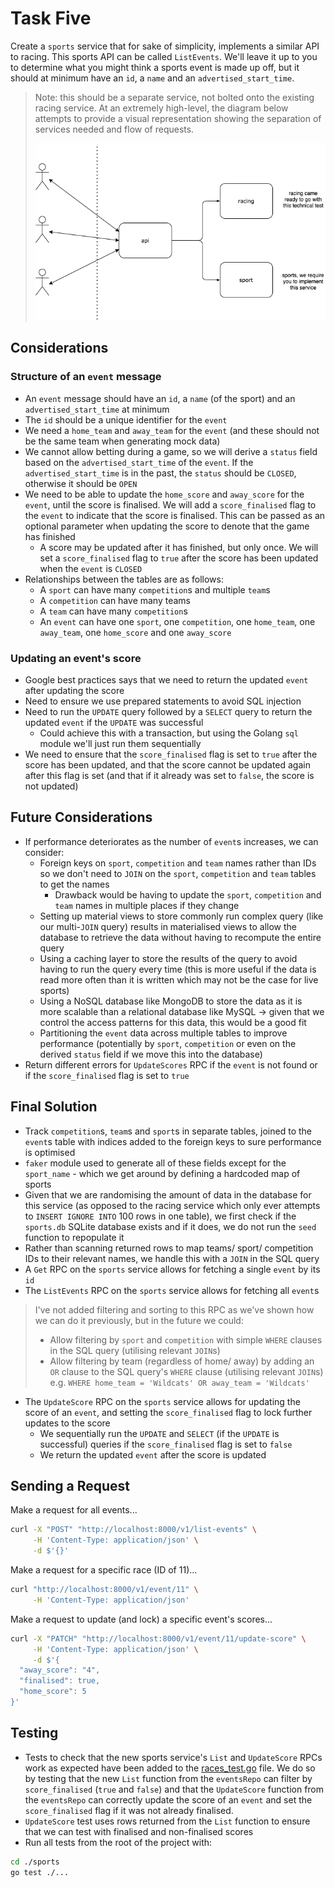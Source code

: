 # Task Five
Create a `sports` service that for sake of simplicity, implements a similar API to racing. This sports API can be called `ListEvents`. We'll leave it up to you to determine what you might think a sports event is made up off, but it should at minimum have an `id`, a `name` and an `advertised_start_time`.

> Note: this should be a separate service, not bolted onto the existing racing service. At an extremely high-level, the diagram below attempts to provide a visual representation showing the separation of services needed and flow of requests.
>
> ![](example.png)

## Considerations
### Structure of an `event` message
- An `event` message should have an `id`, a `name` (of the sport) and an `advertised_start_time` at minimum
- The `id` should be a unique identifier for the `event`
- We need a `home_team` and `away_team` for the `event` (and these should not be the same team when generating mock data)
- We cannot allow betting during a game, so we will derive a `status` field based on the `advertised_start_time` of the `event`. If the `advertised_start_time` is in the past, the `status` should be `CLOSED`, otherwise it should be `OPEN`
- We need to be able to update the `home_score` and `away_score` for the `event`, until the score is finalised. We will add a `score_finalised` flag to the `event` to indicate that the score is finalised. This can be passed as an optional parameter when updating the score to denote that the game has finished
  - A score may be updated after it has finished, but only once. We will set a `score_finalised` flag to `true` after the score has been updated when the `event` is `CLOSED` 
- Relationships between the tables are as follows:
  - A `sport` can have many `competition`s and multiple `team`s
  - A `competition` can have many teams
  - A `team` can have many `competition`s
  - An `event` can have one `sport`, one `competition`, one `home_team`, one `away_team`, one `home_score` and one `away_score`

### Updating an event's score
- Google best practices says that we need to return the updated `event` after updating the score
- Need to ensure we use prepared statements to avoid SQL injection
- Need to run the `UPDATE` query followed by a `SELECT` query to return the updated `event` if the `UPDATE` was successful
  - Could achieve this with a transaction, but using the Golang `sql` module we'll just run them sequentially
- We need to ensure that the `score_finalised` flag is set to `true` after the score has been updated, and that the score cannot be updated again after this flag is set (and that if it already was set to `false`, the score is not updated)

## Future Considerations
- If performance deteriorates as the number of `event`s increases, we can consider:
  - Foreign keys on `sport`, `competition` and `team` names rather than IDs so we don't need to `JOIN` on the `sport`, `competition` and `team` tables to get the names
    - Drawback would be having to update the `sport`, `competition` and `team` names in multiple places if they change
  - Setting up material views to store commonly run complex query (like our multi-`JOIN` query) results in materialised views to allow the database to retrieve the data without having to recompute the entire query
  - Using a caching layer to store the results of the query to avoid having to run the query every time (this is more useful if the data is read more often than it is written which may not be the case for live sports) 
  - Using a NoSQL database like MongoDB to store the data as it is more scalable than a relational database like MySQL -> given that we control the access patterns for this data, this would be a good fit
  - Partitioning the `event` data across multiple tables to improve performance (potentially by `sport`, `competition` or even on the derived `status` field if we move this into the database)
- Return different errors for `UpdateScores` RPC if the `event` is not found or if the `score_finalised` flag is set to `true`

## Final Solution
- Track `competition`s, `team`s and `sport`s in separate tables, joined to the `event`s table with indices added to the foreign keys to sure performance is optimised
- `faker` module used to generate all of these fields except for the `sport_name` - which we get around by defining a hardcoded map of sports
- Given that we are randomising the amount of data in the database for this service (as opposed to the racing service which only ever attempts to `INSERT IGNORE INTO` 100 rows in one table), we first check if the `sports.db` SQLite database exists and if it does, we do not run the `seed` function to repopulate it
- Rather than scanning returned rows to map teams/ sport/ competition IDs to their relevant names, we handle this with a `JOIN` in the SQL query
- A `Get` RPC on the `sports` service allows for fetching a single `event` by its `id`
- The `ListEvents` RPC on the `sports` service allows for fetching all `event`s
>I've not added filtering and sorting to this RPC as we've shown how we can do it previously, but in the future we could:
>    - Allow filtering by `sport` and `competition` with simple `WHERE` clauses in the SQL query (utilising relevant `JOIN`s)
>    - Allow filtering by team (regardless of home/ away) by adding an `OR` clause to the SQL query's `WHERE` clause (utilising relevant `JOIN`s) e.g. `WHERE home_team = 'Wildcats' OR away_team = 'Wildcats'`
- The `UpdateScore` RPC on the `sports` service allows for updating the score of an `event`, and setting the `score_finalised` flag to lock further updates to the score
  - We sequentially run the `UPDATE` and `SELECT` (if the `UPDATE` is successful) queries if the `score_finalised` flag is set to `false`
  - We return the updated `event` after the score is updated

## Sending a Request
Make a request for all events...
```bash
curl -X "POST" "http://localhost:8000/v1/list-events" \
     -H 'Content-Type: application/json' \
     -d $'{}'
```

Make a request for a specific race (ID of 11)...
```bash
curl "http://localhost:8000/v1/event/11" \
     -H 'Content-Type: application/json'
```

Make a request to update (and lock) a specific event's scores...
```bash
curl -X "PATCH" "http://localhost:8000/v1/event/11/update-score" \
     -H 'Content-Type: application/json' \
     -d $'{
  "away_score": "4",
  "finalised": true,
  "home_score": 5
}'
```

## Testing
- Tests to check that the new sports service's `List` and `UpdateScore` RPCs work as expected have been added to the [races_test.go](racing/db/races_test.go) file. We do so by testing that the new `List` function from the `eventsRepo` can filter by `score_finalised` (`true` and `false`) and that the `UpdateScore` function from the `eventsRepo` can correctly update the score of an `event` and set the `score_finalised` flag if it was not already finalised.
- `UpdateScore` test uses rows returned from the `List` function to ensure that we can test with finalised and non-finalised scores
- Run all tests from the root of the project with:
```bash 
cd ./sports
go test ./...
```